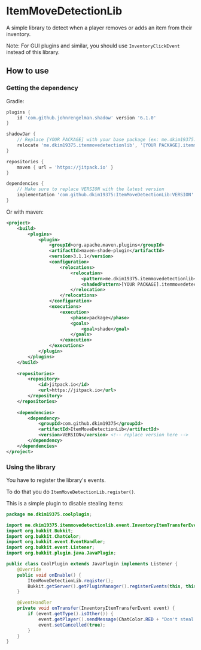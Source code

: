 # ItemMoveDetectionLib
A simple library to detect when a player removes or adds an item from their inventory.

Note: For GUI plugins and similar, you should use `InventoryClickEvent` instead of this library.
## How to use
### Getting the dependency
Gradle:
```groovy
plugins {
    id 'com.github.johnrengelman.shadow' version '6.1.0'
}

shadowJar {
    // Replace [YOUR PACKAGE] with your base package (ex: me.dkim19375.bedwars)
    relocate 'me.dkim19375.itemmovedetectionlib', '[YOUR PACKAGE].itemmovedetectionlib'
}

repositories {
    maven { url = 'https://jitpack.io' }
}

dependencies {
    // Make sure to replace VERSION with the latest version
    implementation 'com.github.dkim19375:ItemMoveDetectionLib:VERSION' 
}
```
Or with maven:
```xml
<project>
    <build>
        <plugins>
            <plugin>
                <groupId>org.apache.maven.plugins</groupId>
                <artifactId>maven-shade-plugin</artifactId>
                <version>3.1.1</version>
                <configuration>
                    <relocations>
                        <relocation>
                            <pattern>me.dkim19375.itemmovedetectionlib</pattern>
                            <shadedPattern>[YOUR PACKAGE].itemmovedetectionlib</shadedPattern> <!-- Replace package here here -->
                        </relocation>
                    </relocations>
                </configuration>
                <executions>
                    <execution>
                        <phase>package</phase>
                        <goals>
                            <goal>shade</goal>
                        </goals>
                    </execution>
                </executions>
            </plugin>
        </plugins>
    </build>
    
    <repositories>
        <repository>
            <id>jitpack.io</id>
            <url>https://jitpack.io</url>
        </repository>
    </repositories>
    
    <dependencies>
        <dependency>
            <groupId>com.github.dkim19375</groupId>
            <artifactId>ItemMoveDetectionLib</artifactId>
            <version>VERSION</version> <!-- replace version here -->
        </dependency>
    </dependencies>
</project>
```
### Using the library
You have to register the library's events.

To do that you do `ItemMoveDetectionLib.register()`.

This is a simple plugin to disable stealing items:
```java
package me.dkim19375.coolplugin;

import me.dkim19375.itemmovedetectionlib.event.InventoryItemTransferEvent;
import org.bukkit.Bukkit;
import org.bukkit.ChatColor;
import org.bukkit.event.EventHandler;
import org.bukkit.event.Listener;
import org.bukkit.plugin.java.JavaPlugin;

public class CoolPlugin extends JavaPlugin implements Listener {
    @Override
    public void onEnable() {
        ItemMoveDetectionLib.register();
        Bukkit.getServer().getPluginManager().registerEvents(this, this);
    }

    @EventHandler
    private void onTransfer(InventoryItemTransferEvent event) {
        if (event.getType().isOther()) {
            event.getPlayer().sendMessage(ChatColor.RED + "Don't steal!!");
            event.setCancelled(true);
        }
    }
}
```
